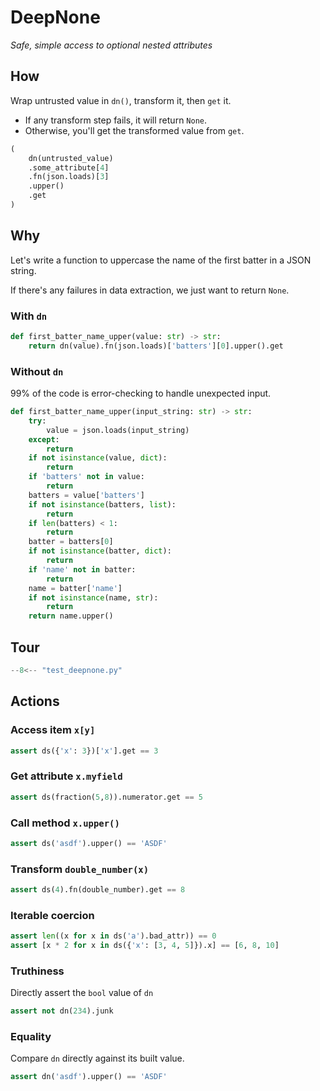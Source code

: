 # DeepNone

_Safe, simple access to optional nested attributes_

## How

Wrap untrusted value in `dn()`, transform it, then `get` it.

- If any transform step fails, it will return `None`.
- Otherwise, you'll get the transformed value from `get`.

```python title="how.py"
(
    dn(untrusted_value)
    .some_attribute[4]
    .fn(json.loads)[3]
    .upper()
    .get
)
```

## Why

Let's write a function to uppercase the name of the first batter in a JSON string.

If there's any failures in data extraction, we just want to return `None`.

### With `dn`

```python title="with_dn.py"
def first_batter_name_upper(value: str) -> str:
    return dn(value).fn(json.loads)['batters'][0].upper().get
```

### Without `dn`

99% of the code is error-checking to handle unexpected input.

```python title="without_dn.py"
def first_batter_name_upper(input_string: str) -> str:
    try:
        value = json.loads(input_string)
    except:
        return
    if not isinstance(value, dict):
        return
    if 'batters' not in value:
        return
    batters = value['batters']
    if not isinstance(batters, list):
        return
    if len(batters) < 1:
        return
    batter = batters[0]
    if not isinstance(batter, dict):
        return
    if 'name' not in batter:
        return
    name = batter['name']
    if not isinstance(name, str):
        return
    return name.upper()
```

## Tour

```python title="usage.py"
--8<-- "test_deepnone.py"
```

## Actions

### Access item `x[y]`

```python
assert ds({'x': 3})['x'].get == 3
```

### Get attribute `x.myfield`

```python
assert ds(fraction(5,8)).numerator.get == 5
```

### Call method `x.upper()`

```python
assert ds('asdf').upper() == 'ASDF'
```

### Transform `double_number(x)`

```python
assert ds(4).fn(double_number).get == 8
```

### Iterable coercion

```python
assert len((x for x in ds('a').bad_attr)) == 0
assert [x * 2 for x in ds({'x': [3, 4, 5]}).x] == [6, 8, 10]
```

### Truthiness

Directly assert the `bool` value of `dn`

```python
assert not dn(234).junk
```

### Equality

Compare `dn` directly against its built value.

```python
assert dn('asdf').upper() == 'ASDF'
```
